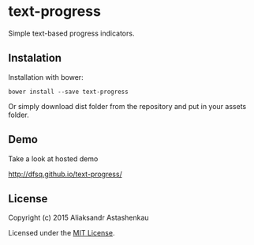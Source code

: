 # text-progress

Simple text-based progress indicators.

## Instalation

Installation with bower:

```
bower install --save text-progress
```

Or simply download dist folder from the repository and put in your assets folder.

## Demo

Take a look at hosted demo

http://dfsq.github.io/text-progress/

## License

Copyright (c) 2015 Aliaksandr Astashenkau

Licensed under the [MIT License](https://github.com/dfsq/text-progress/blob/master/LICENSE).
